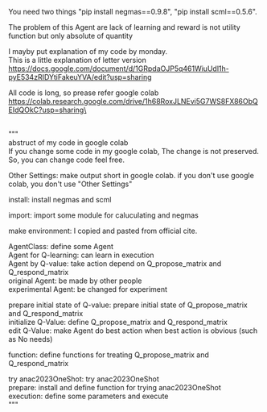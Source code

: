 You need two things "pip install negmas==0.9.8", "pip install scml==0.5.6".

The problem of this Agent are lack of learning and reward is not utility function but only absolute of quantity

I mayby put explanation of my code by monday.\
This is a little explanation of letter version\
https://docs.google.com/document/d/1GRpdaOJP5q461WiuUdl1h-pyE534zRIDYtiFakeuYVA/edit?usp=sharing

All code is long, so prease refer google colab\
https://colab.research.google.com/drive/1h68RoxJLNEvi5G7WS8FX86ObQEIdQOkC?usp=sharing\

\
"""\
abstruct of my code in google colab\
If you change some code in my google colab, The change is not preserved. So, you can change code feel free.

Other Settings: make output short in google colab. if you don't use google colab, you don't use "Other Settings"

install: install negmas and scml

import: import some module for caluculating and negmas

make environment: I copied and pasted from official cite.

AgentClass: define some Agent\
  Agent for Q-learning: can learn in execution\
  Agent by Q-value: take action depend on Q_propose_matrix and Q_respond_matrix\
  original Agent: be made by other people\
  experimental Agent: be changed for experiment

prepare initial state of Q-value: prepare initial state of Q_propose_matrix and Q_respond_matrix\
  initialize Q-Value: define Q_propose_matrix and Q_respond_matrix\
  edit Q-Value: make Agent do best action when best action is obvious (such as No needs)

function: define functions for treating Q_propose_matrix and Q_respond_matrix

try anac2023OneShot: try anac2023OneShot\
  prepare: install and define function for trying anac2023OneShot\
  execution: define some parameters and execute\
"""
